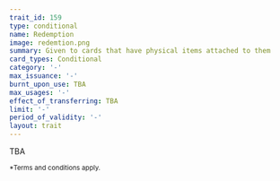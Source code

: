 ```yaml
---
trait_id: 159
type: conditional
name: Redemption
image: redemtion.png
summary: Given to cards that have physical items attached to them
card_types: Conditional
category: '-'
max_issuance: '-'
burnt_upon_use: TBA
max_usages: '-'
effect_of_transferring: TBA
limit: '-'
period_of_validity: '-'
layout: trait
---
```


TBA

<small>*Terms and conditions apply.</small>

